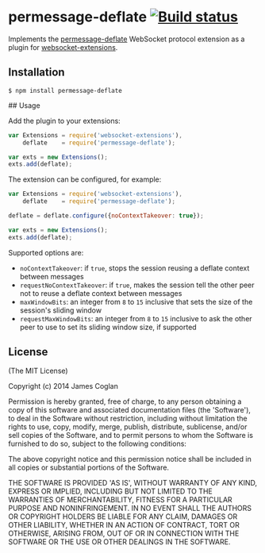 # permessage-deflate [![Build status](https://secure.travis-ci.org/faye/permessage-deflate-node.svg)](http://travis-ci.org/faye/permessage-deflate-node)

Implements the
[permessage-deflate](https://tools.ietf.org/html/draft-ietf-hybi-permessage-compression)
WebSocket protocol extension as a plugin for
[websocket-extensions](https://github.com/faye/websocket-extensions-node).

## Installation

```
$ npm install permessage-deflate
```

## Usage

Add the plugin to your extensions:

```js
var Extensions = require('websocket-extensions'),
    deflate    = require('permessage-deflate');

var exts = new Extensions();
exts.add(deflate);
```

The extension can be configured, for example:

```js
var Extensions = require('websocket-extensions'),
    deflate    = require('permessage-deflate');

deflate = deflate.configure({noContextTakeover: true});

var exts = new Extensions();
exts.add(deflate);
```

Supported options are:

* `noContextTakeover`: if `true`, stops the session reusing a deflate context
  between messages
* `requestNoContextTakeover`: if `true`, makes the session tell the other peer
  not to reuse a deflate context between messages
* `maxWindowBits`: an integer from `8` to `15` inclusive that sets the size of
  the session's sliding window
* `requestMaxWindowBits`: an integer from `8` to `15` inclusive to ask the other
  peer to use to set its sliding window size, if supported

## License

(The MIT License)

Copyright (c) 2014 James Coglan

Permission is hereby granted, free of charge, to any person obtaining a copy of
this software and associated documentation files (the 'Software'), to deal in
the Software without restriction, including without limitation the rights to
use, copy, modify, merge, publish, distribute, sublicense, and/or sell copies
of the Software, and to permit persons to whom the Software is furnished to do
so, subject to the following conditions:

The above copyright notice and this permission notice shall be included in all
copies or substantial portions of the Software.

THE SOFTWARE IS PROVIDED 'AS IS', WITHOUT WARRANTY OF ANY KIND, EXPRESS OR
IMPLIED, INCLUDING BUT NOT LIMITED TO THE WARRANTIES OF MERCHANTABILITY,
FITNESS FOR A PARTICULAR PURPOSE AND NONINFRINGEMENT. IN NO EVENT SHALL THE
AUTHORS OR COPYRIGHT HOLDERS BE LIABLE FOR ANY CLAIM, DAMAGES OR OTHER
LIABILITY, WHETHER IN AN ACTION OF CONTRACT, TORT OR OTHERWISE, ARISING FROM,
OUT OF OR IN CONNECTION WITH THE SOFTWARE OR THE USE OR OTHER DEALINGS IN THE
SOFTWARE.
